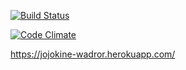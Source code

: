 [![Build Status](https://travis-ci.org/jojokine/wadror.png)](https://travis-ci.org/jojokine/wadror)

[![Code Climate](https://codeclimate.com/github/jojokine/wadror.png)](https://codeclimate.com/github/jojokine/wadror)

https://jojokine-wadror.herokuapp.com/


